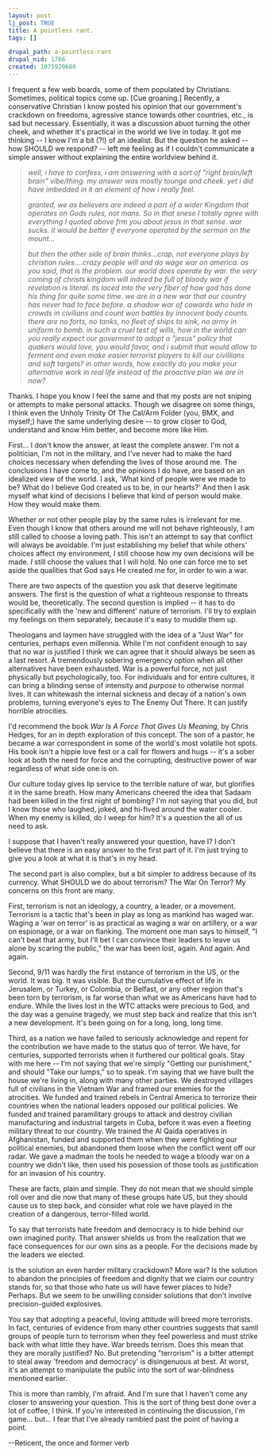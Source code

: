 ```yaml
--- 
layout: post
lj_post: TRUE
title: A pointless rant.
tags: []

drupal_path: a-pointless-rant
drupal_nid: 1766
created: 1075920600
---
```

I frequent a few web boards, some of them populated by Christians. Sometimes, political topics come up. [Cue groaning.] Recently, a conservative Christian I know posted his opinion that our government's crackdown on freedoms, agressive stance towards other countries, etc., is sad but necessary. Essentially, it was a discussion abuot turning the other cheek, and whether it's practical in the world we live in today. It got me thinking -- I know I'm a bit (?!) of an idealist. But the question he asked -- how SHOULD we respond? -- left me feeling as if I couldn't communicate a simple answer without explaining the entire worldview behind it.

<lj-cut text="For those who are terribly, tremendously interested in my views on war and peace and terrorism, click here. Otherwise, well. you know the drill.">

<I><BLOCKQUOTE>well, i have to confess, i am answering with a sort of "right brain/left brain" vibe/thing. my answer was mostly tounge and cheek. yet i did have imbedded in it an element of how i really feel.

granted, we as believers are indeed a part of a wider Kingdom that operates on Gods rules, not mans. So in that snese I totally agree with everything I quoted above frm you about jesus in that sense. war sucks. it would be better if everyone operated by the sermon on the mount...

but then the other side of brain thinks...crap, not everyone plays by christian rules....crazy people will and do wage war on america. as you said, that is the problem. our world does operate by war. the very coming of christs kingdom will indeed be full of bloody war if revelation is literal. its laced into the very fiber of how god has done his thing for quite some time. we are in a new war that our country has never had to face before. a shadow war of cowards who hide in crowds in civilians and count won battles by innocent body counts. there are no forts, no tanks, no fleet of ships to sink, no army in uniform to bomb. in such a cruel test of wills, how in the world can you really expect our goverment to adopt a "jesus" policy that quakers would love, you would favor, and i submit that would allow to ferment and even make easier terrorist players to kill our civillians and soft targets? in other words, how exactly do you make your alternative work in real life instead of the proactive plan we are in now?
</BLOCKQUOTE></I>

Thanks. I hope you know I feel the same and that my posts are not sniping or attempts to make personal attacks. Though we disagree on some things, I think even the Unholy Trinity Of The Cal/Arm Folder (you, BMX, and myself;) have the same underlying desire -- to grow closer to God, understand and know Him better, and become more like Him.

First... I don't know the answer, at least the complete answer. I'm not a politician, I'm not in the military, and I've never had to make the hard choices necessary when defending the lives of those around me. The conclusions I have come to, and the opinions I do have, are based on an idealized view of the world. I ask, 'What kind of people were we made to be? What do I believe God created us to be, in our hearts?' And then I ask myself what kind of decisions I believe that kind of person would make. How they would make them.

Whether or not other people play by the same rules is irrelevant for me. Even though I know that others around me will not behave righteously, I am still called to choose a loving path. This isn't an attempt to say that conflict will always be avoidable. I'm just establishing my belief that while others' choices affect my environment, *I* still choose how my own decisions will be made. *I* still choose the values that I will hold. No one can force me to set aside the qualities that God says He created me for, in order to win a war.

There are two aspects of the question you ask that deserve legitimate answers. The first is the question of what a righteous response to threats would be, theoretically. The second question is implied -- it has to do specifically with the 'new and different' nature of terrorism. I'll try to explain my feelings on them separately, because it's easy to muddle them up.

Theologans and laymen have struggled with the idea of a "Just War" for centuries, perhaps even millennia. While I'm not confident enough to say that no war is justified I think we can agree that it should always be seen as a last resort. A tremendously sobering emergency option when all other alternatives have been exhausted. War is a powerful force, not just physically but psychologically, too. For individuals and for entire cultures, it can bring a blinding sense of intensity and <I>purpose</I> to otherwise normal lives. It can whitewash the internal sickness and decay of a nation's own problems, turning everyone's eyes to The Enemy Out There. It can justify horrible atrocities.

I'd recommend the book <I><A HRF="http://www.amazon.com/exec/obidos/tg/detail/-/1400034639/qid=1075939670/sr=1-1/ref=sr_1_1/002-3825322-1486418?v=glance&s=books">War Is A Force That Gives Us Meaning</A></I>, by Chris Hedges, for an in depth exploration of this concept. The son of a pastor, he became a war correspondent in some of the world's most volatile hot spots. His book isn't a hippie love fest or a call for flowers and hugs -- it's a sober look at both the need for force and the corrupting, destructive power of war regardless of what side one is on.

Our culture today gives lip service to the terrible nature of war, but glorifies it in the same breath. How many Americans cheered the idea that Sadaam had been killed in the first night of bombing? I'm not saying that you did, but I know those who laughed, joked, and hi-fived around the water cooler. When my enemy is killed, do I weep for him? It's a question the all of us need to ask.

I suppose that I haven't really answered your question, have I? I don't believe that there is an easy answer to the first part of it. I'm just trying to give you a look at what it is that's in my head.

The second part is also complex, but a bit simpler to address because of its currency. What SHOULD we do about terrorism? The War On Terror? My concerns on this front are many.

First, terrorism is not an ideology, a country, a leader, or a movement. Terrorism is a tactic that's been in play as long as mankind has waged war. Waging a 'war on terror' is as practical as waging a war on artillery, or a war on espionage, or a war on flanking. The moment one man says to himself, "I can't beat that army, but I'll bet I can convince their leaders to leave us alone by scaring the public," the war has been lost, again. And again. And again.

Second, 9/11 was hardly the first instance of terrorism in the US, or the world. It was big. It was visible. But the cumulative effect of life in Jerusalem, or Turkey, or Colombia, or Belfast, or any other region that's been torn by terrorism, is far worse than what we as Americans have had to endure. While the lives lost in the WTC attacks were precious to God, and the day was a genuine tragedy, we must step back and realize that this isn't a new development. It's been going on for a long, long, long time.

Third, as a nation we have failed to seriously acknowledge and repent for the contribution we have made to the status quo of terror. We have, for centuries, supported terrorists when it furthered our political goals. Stay with me here -- I'm not saying that we're simply "Getting our punishment," and should "Take our lumps," so to speak. I'm saying that we have built the house we're living in, along with many other parties. We destroyed villages full of civilians in the Vietnam War and framed our enemies for the atrocities. We funded and trained rebels in Central America to terrorize their countries when the national leaders opposed our political policies. We funded and trained paramilitary groups to attack and destroy civilian manufacturing and industrial targets in Cuba, before it was even a fleeting military threat to our country. We trained the Al Qaida operatives in Afghanistan, funded and supported them when they were fighting our political enemies, but abandoned them loose when the conflict went off our radar. We gave a madman the tools he needed to wage a bloody war on a country we didn't like, then used his posession of those tools as justification for an invasion of his country.

These are facts, plain and simple. They do not mean that we should simple roll over and die now that many of these groups hate US, but they should cause us to step back, and consider what role we have played in the creation of a dangerous, terror-filled world.

To say that terrorists hate freedom and democracy is to hide behind our own imagined purity. That answer shields us from the realization that we face consequences for our own sins as a people. For the decisions made by the leaders we elected.

Is the solution an even harder military crackdown? More war? Is the solution to abandon the principles of freedom and dignity that we claim our country stands for, so that those who hate us will have fewer places to hide? Perhaps. But we seem to be unwilling consider solutions that don't involve precision-guided explosives.

You say that adopting a peaceful, loving attitude will breed more terrorists. In fact, centuries of evidence from many other countries suggests that samll groups of people turn to terrorism when they feel powerless and must strike back with what little they have. War breeds terrism. Does this mean that they are morally justified? No. But pretending "terrorism" is a bitter attempt to steal away 'freedom and democracy' is disingenuous at best. At worst, it's an attempt to manipulate the public into the sort of war-blindness mentioned earlier.

This is more than rambly, I'm afraid. And I'm sure that I haven't come any closer to answering your question. This is the sort of thing best done over a lot of coffee, I think. If you're interested in continuing the discussion, I'm game... but... I fear that I've already rambled past the point of having a point.

--Reticent, the once and former verb
